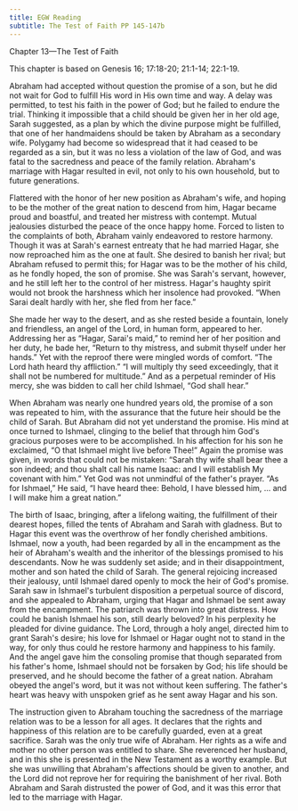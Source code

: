 ```yaml
---
title: EGW Reading
subtitle: The Test of Faith PP 145-147b
---
```


Chapter 13—The Test of Faith

This chapter is based on Genesis 16; 17:18-20; 21:1-14; 22:1-19.

Abraham had accepted without question the promise of a son, but he did not wait for God to fulfill His word in His own time and way. A delay was permitted, to test his faith in the power of God; but he failed to endure the trial. Thinking it impossible that a child should be given her in her old age, Sarah suggested, as a plan by which the divine purpose might be fulfilled, that one of her handmaidens should be taken by Abraham as a secondary wife. Polygamy had become so widespread that it had ceased to be regarded as a sin, but it was no less a violation of the law of God, and was fatal to the sacredness and peace of the family relation. Abraham's marriage with Hagar resulted in evil, not only to his own household, but to future generations.

Flattered with the honor of her new position as Abraham's wife, and hoping to be the mother of the great nation to descend from him, Hagar became proud and boastful, and treated her mistress with contempt. Mutual jealousies disturbed the peace of the once happy home. Forced to listen to the complaints of both, Abraham vainly endeavored to restore harmony. Though it was at Sarah's earnest entreaty that he had married Hagar, she now reproached him as the one at fault. She desired to banish her rival; but Abraham refused to permit this; for Hagar was to be the mother of his child, as he fondly hoped, the son of promise. She was Sarah's servant, however, and he still left her to the control of her mistress. Hagar's haughty spirit would not brook the harshness which her insolence had provoked. “When Sarai dealt hardly with her, she fled from her face.”

She made her way to the desert, and as she rested beside a fountain, lonely and friendless, an angel of the Lord, in human form, appeared to her. Addressing her as “Hagar, Sarai's maid,” to remind her of her position and her duty, he bade her, “Return to thy mistress, and submit thyself under her hands.” Yet with the reproof there were mingled words of comfort. “The Lord hath heard thy affliction.” “I will multiply thy seed exceedingly, that it shall not be numbered for multitude.” And as a perpetual reminder of His mercy, she was bidden to call her child Ishmael, “God shall hear.”

When Abraham was nearly one hundred years old, the promise of a son was repeated to him, with the assurance that the future heir should be the child of Sarah. But Abraham did not yet understand the promise. His mind at once turned to Ishmael, clinging to the belief that through him God's gracious purposes were to be accomplished. In his affection for his son he exclaimed, “O that Ishmael might live before Thee!” Again the promise was given, in words that could not be mistaken: “Sarah thy wife shall bear thee a son indeed; and thou shalt call his name Isaac: and I will establish My covenant with him.” Yet God was not unmindful of the father's prayer. “As for Ishmael,” He said, “I have heard thee: Behold, I have blessed him, ... and I will make him a great nation.”

The birth of Isaac, bringing, after a lifelong waiting, the fulfillment of their dearest hopes, filled the tents of Abraham and Sarah with gladness. But to Hagar this event was the overthrow of her fondly cherished ambitions. Ishmael, now a youth, had been regarded by all in the encampment as the heir of Abraham's wealth and the inheritor of the blessings promised to his descendants. Now he was suddenly set aside; and in their disappointment, mother and son hated the child of Sarah. The general rejoicing increased their jealousy, until Ishmael dared openly to mock the heir of God's promise. Sarah saw in Ishmael's turbulent disposition a perpetual source of discord, and she appealed to Abraham, urging that Hagar and Ishmael be sent away from the encampment. The patriarch was thrown into great distress. How could he banish Ishmael his son, still dearly beloved? In his perplexity he pleaded for divine guidance. The Lord, through a holy angel, directed him to grant Sarah's desire; his love for Ishmael or Hagar ought not to stand in the way, for only thus could he restore harmony and happiness to his family. And the angel gave him the consoling promise that though separated from his father's home, Ishmael should not be forsaken by God; his life should be preserved, and he should become the father of a great nation. Abraham obeyed the angel's word, but it was not without keen suffering. The father's heart was heavy with unspoken grief as he sent away Hagar and his son.

The instruction given to Abraham touching the sacredness of the marriage relation was to be a lesson for all ages. It declares that the rights and happiness of this relation are to be carefully guarded, even at a great sacrifice. Sarah was the only true wife of Abraham. Her rights as a wife and mother no other person was entitled to share. She reverenced her husband, and in this she is presented in the New Testament as a worthy example. But she was unwilling that Abraham's affections should be given to another, and the Lord did not reprove her for requiring the banishment of her rival. Both Abraham and Sarah distrusted the power of God, and it was this error that led to the marriage with Hagar.